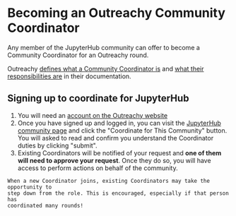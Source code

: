# Becoming an Outreachy Community Coordinator

Any member of the JupyterHub community can offer to become a Community
Coordinator for an Outreachy round.

Outreachy [defines what a Community Coordinator is](https://www.outreachy.org/docs/community/#roles)
and [what their responsibilities are](https://www.outreachy.org/mentor/#coordinator)
in their documentation.

## Signing up to coordinate for JupyterHub

1. You will need an [account on the Outreachy website](https://www.outreachy.org/register/?next=/dashboard/)
2. Once you have signed up and logged in, you can visit the
   [JupyterHub community page](https://www.outreachy.org/communities/cfp/jupyterhub/)
   and click the "Coordinate for This Community" button. You will asked to read
   and confirm you understand the Coordinator duties by clicking "submit".
3. Existing Coordinators will be notified of your request and **one of them will
   need to approve your request**. Once they do so, you will have access to
   perform actions on behalf of the community.

```{note}
When a new Coordinator joins, existing Coordinators may take the opportunity to
step down from the role. This is encouraged, especially if that person has
coordinated many rounds!
```
